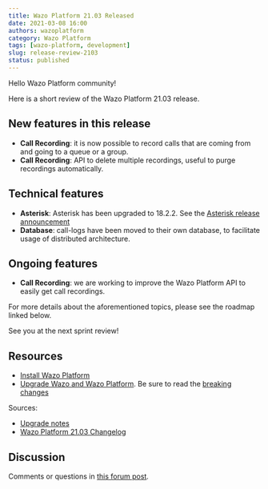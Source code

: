 ```yaml
---
title: Wazo Platform 21.03 Released
date: 2021-03-08 16:00
authors: wazoplatform
category: Wazo Platform
tags: [wazo-platform, development]
slug: release-review-2103
status: published
---
```


Hello Wazo Platform community!

Here is a short review of the Wazo Platform 21.03 release.

## New features in this release

- **Call Recording**: it is now possible to record calls that are coming from and going to a queue or a group.
- **Call Recording**: API to delete multiple recordings, useful to purge recordings automatically.

## Technical features

- **Asterisk**: Asterisk has been upgraded to 18.2.2. See the [Asterisk release announcement](https://www.asterisk.org/asterisk-news/asterisk-16-16-2-17-9-3-18-2-2-and-16-8-cert7-now-available-security/)
- **Database**: call-logs have been moved to their own database, to facilitate usage of distributed architecture.

## Ongoing features

- **Call Recording**: we are working to improve the Wazo Platform API to easily get call recordings.

For more details about the aforementioned topics, please see the roadmap linked below.

See you at the next sprint review!

<!-- truncate -->

## Resources

- [Install Wazo Platform](https://wazo-platform.org/use-cases)
- [Upgrade Wazo and Wazo Platform](/uc-doc/upgrade/). Be sure to read the [breaking changes](/uc-doc/upgrade/upgrade_notes#21-03)

Sources:

- [Upgrade notes](/uc-doc/upgrade/upgrade_notes#21-03)
- [Wazo Platform 21.03 Changelog](https://wazo-dev.atlassian.net/issues/?jql=project%3DWAZO%20AND%20fixVersion%3D21.03)

## Discussion

Comments or questions in [this forum post](https://wazo-platform.discourse.group/t/blog-wazo-platform-21-03-released).
